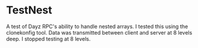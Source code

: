 # TestNest
 A test of Dayz RPC's ability to handle nested arrays. I tested this using the clonekonfig tool. Data was transmitted between client and server at 8 levels deep. I stopped testing at 8 levels.
